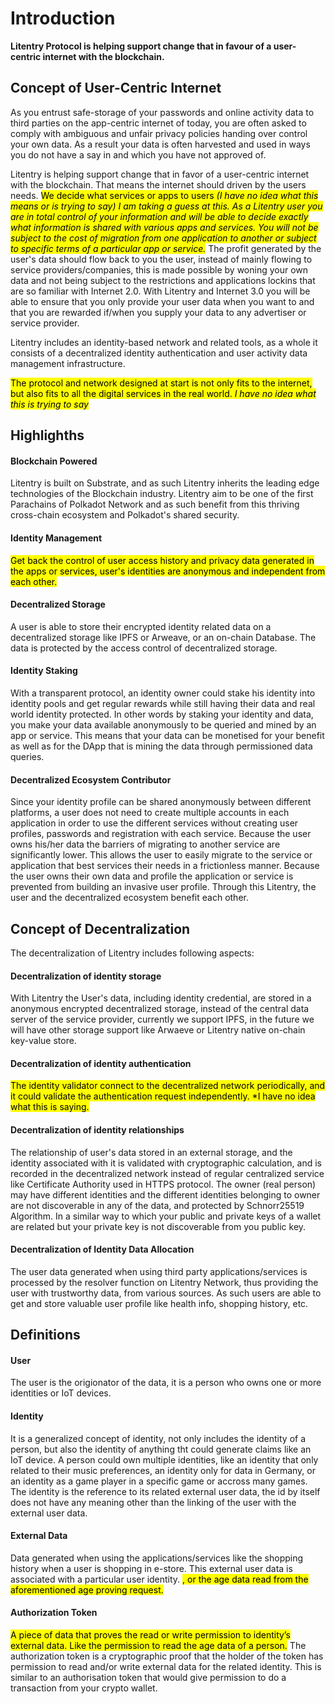 # Introduction

**Litentry Protocol is helping support change that in favour of a user-centric internet with the blockchain.**

## Concept of User-Centric Internet

As you entrust safe-storage of your passwords and online activity data to third parties on the app-centric internet of today, you are often asked to comply with ambiguous and unfair privacy policies handing over control your own data. As a result your data is often harvested and used in ways you do not have a say in and which you have not approved of.

Litentry is helping support change that in favor of a user-centric internet with the blockchain. That means the internet should driven by the users needs. <mark>We decide what services or apps to users *(I have no idea what this means or is trying to say) I am taking a guess at this. As a Litentry user you are in total control of your information and will be able to decide exactly what information is shared with various apps and services. You will not be subject to the cost of migration from one application to another or subject to specific terms of a particular app or service.*</mark> The profit generated by the user's data should flow back to you the user, instead of mainly flowing to service providers/companies, this is made possible by woning your own data and not being subject to the restrictions and applications lockins that are so familiar with Internet 2.0. With Litentry and Internet 3.0 you will be able to ensure that you only provide your user data when you want to and that you are rewarded if/when you supply your data to any advertiser or service provider. 

Litentry includes an identity-based network and related tools, as a whole it consists of a decentralized identity authentication and user activity data management infrastructure.

<mark>The protocol and network designed at start is not only fits to the internet, but also fits to all the digital services in the real world. *I have no idea what this is trying to say*</mark>

## Highlighths

#### Blockchain Powered

Litentry is built on Substrate, and as such Litentry inherits the leading edge technologies of the Blockchain industry. Litentry aim to be one of the first Parachains of Polkadot Network and as such benefit from this thriving cross-chain ecosystem and Polkadot's shared security.

#### Identity Management

<mark>Get back the control of user access history and privacy data generated in the apps or services, user's identities are anonymous and independent from each other.</mark>

#### Decentralized Storage

A user is able to store their encrypted identity related data on a decentralized storage like IPFS or Arweave, or an on-chain Database. The data is protected by the access control of decentralized storage.

#### Identity Staking

With a transparent protocol, an identity owner could stake his identity into identity pools and get regular rewards while still having their data and real world identity protected. In other words by staking your identity and data, you make your data available anonymously to be queried and mined by an app or service. This means that your data can be monetised for your benefit as well as for the DApp that is mining the data through permissioned data queries.

#### Decentralized Ecosystem Contributor

Since your identity profile can be shared anonymously between different platforms, a user does not need to create multiple accounts in each application in order to use the different services without creating user profiles, passwords and registration with each service. Because the user owns his/her data the barriers of migrating to another service are significantly lower. This allows the user to easily migrate to the service or application that best services their needs in a frictionless manner. Because the user owns their own data and profile the application or service is prevented from building an invasive user profile. Through this Litentry, the user and the decentralized ecosystem benefit each other.

## Concept of Decentralization

The decentralization of Litentry includes following aspects:

#### Decentralization of identity storage

With Litentry the User's data, including identity credential, are stored in a anonymous encrypted decentralized storage, instead of the central data server of the service provider, currently we support IPFS, in the future we will have other storage support like Arwaeve or Litentry native on-chain key-value store.

#### Decentralization of identity authentication

<mark> The identity validator connect to the decentralized network periodically, and it could validate the authentication request independently. *I have no idea what this is saying. </mark>

#### Decentralization of identity relationships

The relationship of user's data stored in an external storage, and the identity associated with it is validated with cryptographic calculation, and is recorded in the decentralized network instead of regular centralized service like Certificate Authority used in HTTPS protocol. The owner (real person) may have different identities and the different identities belonging to owner are not discoverable in any of the data, and protected by Schnorr25519 Algorithm. In a similar way to which your public and private keys of a wallet are related but your private key is not discoverable from you public key.

#### Decentralization of Identity Data Allocation

The user data generated when using third party applications/services is processed by the resolver function on Litentry Network, thus providing the user with trustworthy data, from various sources. As such users are able to get and store valuable user profile like health info, shopping history, etc.

## Definitions

#### User

 The user is the origionator of the data, it is a person who owns one or more identities or IoT devices.

#### Identity

 It is a generalized concept of identity, not only includes the identity of a person, but also the identity of anything tht could generate claims like an IoT device. A person could own multiple identities, like an identity that only related to their music preferences, an identity only for data in Germany, or an identity as a game player in a specific game or accross many games. The identity is the reference to its related external user data, the id by itself does not have any meaning other than the linking of the user with the external user data.

#### External Data

 Data generated when using the applications/services like the shopping history when a user is shopping in e-store. This external user data is associated with a particular user identity. <mark>, or the age data read from the aforementioned age proving request.</mark>

#### Authorization Token

 <mark>A piece of data that proves the read or write permission to identity’s external data. Like the permission to read the age data of a person.</mark>
 The authorization token is a cryptographic proof that the holder of the token has permission to read and/or write external data for the related identity. This is similar to an authorisation token that would give permission to do a transaction from your crypto wallet.
